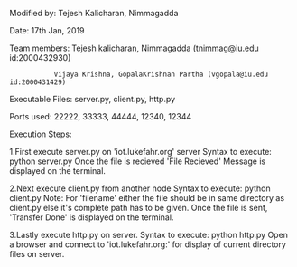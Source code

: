 Modified by: Tejesh Kalicharan, Nimmagadda

Date: 17th Jan, 2019

Team members: Tejesh kalicharan, Nimmagadda (tnimmag@iu.edu id:2000432930)

               Vijaya Krishna, GopalaKrishnan Partha (vgopala@iu.edu id:2000431429)
              
Executable Files: server.py, client.py, http.py

Ports used: 22222, 33333, 44444, 12340, 12344

Execution Steps:

1.First execute server.py on 'iot.lukefahr.org' server
Syntax to execute: python server.py <port>
Once the file is recieved 'File Recieved' Message is displayed on the terminal.

2.Next execute client.py from another node
Syntax to execute: python client.py <port> <filename>
Note: For 'filename' either the file should be in same directory as client.py else it's complete path has to be given.
Once the file is sent, 'Transfer Done' is displayed on the terminal.

3.Lastly execute http.py on server.
Syntax to execute: python http.py <port>
Open a browser and connect to 'iot.lukefahr.org:<port>' for display of current directory files on server.

